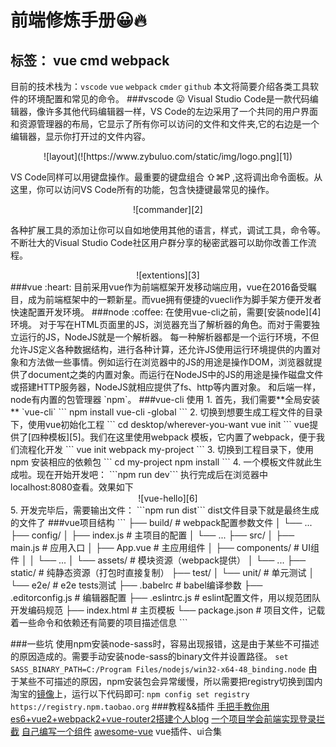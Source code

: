 # 前端修炼手册:grinning::fire:

标签： vue cmd webpack
---
目前的技术栈为：`vscode` `vue` `webpack` `cmder` `github`
本文将简要介绍各类工具软件的环境配置和常见的命令。
###vscode :stuck_out_tongue:
Visual Studio Code是一款代码编辑器，像许多其他代码编辑器一样，VS Code的左边采用了一个共同的用户界面和资源管理器的布局，它显示了所有你可以访问的文件和文件夹,它的右边是一个编辑器，显示你打开过的文件内容。
<center>![layout](![https://www.zybuluo.com/static/img/logo.png][1])</center>

VS Code同样可以用键盘操作。最重要的键盘组合 ⇧⌘P ,这将调出命令面板。从这里，你可以访问VS Code所有的功能，包含快捷键最常见的操作。
<center>![commander][2]</center>

各种扩展工具的添加让你可以自如地使用其他的语言，样式，调试工具，命令等。不断壮大的Visual Studio Code社区用户群分享的秘密武器可以助你改善工作流程。
<center>![extentions][3]</center>
###vue :heart:
目前采用vue作为前端框架开发移动端应用，vue在2016备受瞩目，成为前端框架中的一颗新星。而vue拥有便捷的vuecli作为脚手架方便开发者快速配置开发环境。
###node :coffee:
在使用vue-cli之前，需要[安装node][4]环境。
对于写在HTML页面里的JS，浏览器充当了解析器的角色。而对于需要独立运行的JS，NodeJS就是一个解析器。
每一种解析器都是一个运行环境，不但允许JS定义各种数据结构，进行各种计算，还允许JS使用运行环境提供的内置对象和方法做一些事情。例如运行在浏览器中的JS的用途是操作DOM，浏览器就提供了document之类的内置对象。而运行在NodeJS中的JS的用途是操作磁盘文件或搭建HTTP服务器，NodeJS就相应提供了fs、http等内置对象。
和后端一样，node有内置的包管理器 `npm`。
###vue-cli 使用
1. 首先，我们需要**全局安装** `vue-cli`
```
npm install vue-cli -global
```
2. 切换到想要生成工程文件的目录下，使用vue初始化工程
```
cd desktop/wherever-you-want
vue init <template-name> <project-name>
```
vue提供了[四种模板][5]。我们在这里使用webpack 模板，它内置了webpack，便于我们流程化开发
```
vue init webpack my-project
```
3. 切换到工程目录下，使用npm 安装相应的依赖包
```
cd my-project
npm install
```
4. 一个模板文件就此生成啦。现在开始开发吧：
```npm run dev```
执行完成后在浏览器中localhost:8080查看。效果如下
<center>![vue-hello][6]</center>
5. 开发完毕后，需要输出文件：
```npm run dist```
dist文件目录下就是最终生成的文件了
###vue项目结构
```
├── build/                      # webpack配置参数文件
│   └── ...
├── config/                     
│   ├── index.js                # 主项目的配置
│   └── ...
├── src/
│   ├── main.js                 # 应用入口
│   ├── App.vue                 # 主应用组件
│   ├── components/             # UI组件
│   │   └── ...
│   └── assets/                 # 模块资源（webpack提供）
│       └── ...
├── static/                     # 纯静态资源（打包时直接复制）
├── test/
│   └── unit/                   # 单元测试
│   └── e2e/                    # e2e tests测试
├── .babelrc                    # babel编译参数
├── .editorconfig.js            # 编辑器配置
├── .eslintrc.js                # eslint配置文件，用以规范团队开发编码规范
├── index.html                  # 主页模板
└── package.json                # 项目文件，记载着一些命令和依赖还有简要的项目描述信息
```

###一些坑
使用npm安装node-sass时，容易出现报错，这是由于某些不可描述的原因造成的。需要手动安装node-sass的binary文件并设置路径。
```set SASS_BINARY_PATH=C:/Program Files/nodejs/win32-x64-48_binding.node```
由于某些不可描述的原因，npm安装包会异常缓慢，所以需要把registry切换到国内淘宝的[镜像][7]上，运行以下代码即可:
```npm config set registry https://registry.npm.taobao.org```
###教程&&插件
[手把手教你用es6+vue2+webpack2+vue-router2搭建个人blog][8]
[一个项目学会前端实现登录拦截][9]
[自己编写一个组件][10]
[awesome-vue][11] vue插件、ui合集


  [1]: http://upload-images.jianshu.io/upload_images/2445565-e5b73be42ec8894d.png?imageMogr2/auto-orient/strip%7CimageView2/2/w/1240
  [2]: http://upload-images.jianshu.io/upload_images/2445565-b2333dc23add3fe1.png?imageMogr2/auto-orient/strip%7CimageView2/2/w/1240
  [3]: http://images2015.cnblogs.com/blog/105368/201605/105368-20160517123612373-1415796.jpg
  [4]: https://nodejs.org/en/
  [5]: https://github.com/vuejs/vue-cli
  [6]: http://o905ne85q.bkt.clouddn.com/A221.tmp.png
  [7]: https://github.com/cnpm/cnpm
  [8]: https://segmentfault.com/a/1190000008341186#shareToWeibo
  [9]: https://github.com/superman66/vue-axios-github
  [10]: https://github.com/wangzianangis/my_component
  [11]: https://github.com/vuejs/awesome-vue